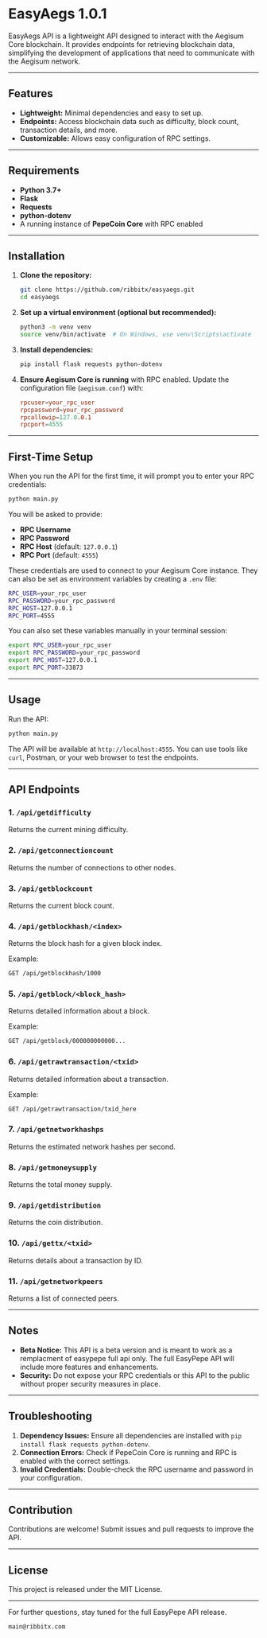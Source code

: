 # EasyAegs 1.0.1

EasyAegs API is a lightweight API designed to interact with the Aegisum Core blockchain. It provides endpoints for retrieving blockchain data, simplifying the development of applications that need to communicate with the Aegisum network.

---

## Features

- **Lightweight:** Minimal dependencies and easy to set up.
- **Endpoints:** Access blockchain data such as difficulty, block count, transaction details, and more.
- **Customizable:** Allows easy configuration of RPC settings.

---

## Requirements

- **Python 3.7+**
- **Flask**
- **Requests**
- **python-dotenv**
- A running instance of **PepeCoin Core** with RPC enabled

---

## Installation

1. **Clone the repository:**
   ```bash
   git clone https://github.com/ribbitx/easyaegs.git
   cd easyaegs
   ```

2. **Set up a virtual environment (optional but recommended):**
   ```bash
   python3 -m venv venv
   source venv/bin/activate  # On Windows, use venv\Scripts\activate
   ```

3. **Install dependencies:**
   ```bash
   pip install flask requests python-dotenv
   ```

4. **Ensure Aegisum Core is running** with RPC enabled. Update the configuration file (`aegisum.conf`) with:
   ```conf
   rpcuser=your_rpc_user
   rpcpassword=your_rpc_password
   rpcallowip=127.0.0.1
   rpcport=4555
   ```

---

## First-Time Setup

When you run the API for the first time, it will prompt you to enter your RPC credentials:

```bash
python main.py
```

You will be asked to provide:
- **RPC Username**
- **RPC Password**
- **RPC Host** (default: `127.0.0.1`)
- **RPC Port** (default: `4555`)

These credentials are used to connect to your Aegisum Core instance. They can also be set as environment variables by creating a `.env` file:

```bash
RPC_USER=your_rpc_user
RPC_PASSWORD=your_rpc_password
RPC_HOST=127.0.0.1
RPC_PORT=4555
```

You can also set these variables manually in your terminal session:

```bash
export RPC_USER=your_rpc_user
export RPC_PASSWORD=your_rpc_password
export RPC_HOST=127.0.0.1
export RPC_PORT=33873
```

---

## Usage

Run the API:

```bash
python main.py
```

The API will be available at `http://localhost:4555`. You can use tools like `curl`, Postman, or your web browser to test the endpoints.

---

## API Endpoints

### 1. `/api/getdifficulty`
Returns the current mining difficulty.

### 2. `/api/getconnectioncount`
Returns the number of connections to other nodes.

### 3. `/api/getblockcount`
Returns the current block count.

### 4. `/api/getblockhash/<index>`
Returns the block hash for a given block index.

Example:
```bash
GET /api/getblockhash/1000
```

### 5. `/api/getblock/<block_hash>`
Returns detailed information about a block.

Example:
```bash
GET /api/getblock/000000000000...
```

### 6. `/api/getrawtransaction/<txid>`
Returns detailed information about a transaction.

Example:
```bash
GET /api/getrawtransaction/txid_here
```

### 7. `/api/getnetworkhashps`
Returns the estimated network hashes per second.

### 8. `/api/getmoneysupply`
Returns the total money supply.

### 9. `/api/getdistribution`
Returns the coin distribution.

### 10. `/api/gettx/<txid>`
Returns details about a transaction by ID.

### 11. `/api/getnetworkpeers`
Returns a list of connected peers.

---

## Notes

- **Beta Notice:** This API is a beta version and is meant to work as a remplacment of easypepe full api only. The full EasyPepe API will include more features and enhancements.
- **Security:** Do not expose your RPC credentials or this API to the public without proper security measures in place.

---

## Troubleshooting

1. **Dependency Issues:** Ensure all dependencies are installed with `pip install flask requests python-dotenv`.
2. **Connection Errors:** Check if PepeCoin Core is running and RPC is enabled with the correct settings.
3. **Invalid Credentials:** Double-check the RPC username and password in your configuration.

---

## Contribution

Contributions are welcome! Submit issues and pull requests to improve the API.

---

## License

This project is released under the MIT License.

---

For further questions, stay tuned for the full EasyPepe API release.
```
main@ribbitx.com
